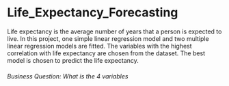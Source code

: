 # Life_Expectancy_Forecasting
Life expectancy is the average number of years that a person is expected to live. In this project, one simple linear regression model and two multiple linear regression models are fitted. The variables with the highest correlation with life expectancy are chosen from the dataset. The best model is chosen to predict the life expectancy.

###### Business Question: What is the 4 variables 
